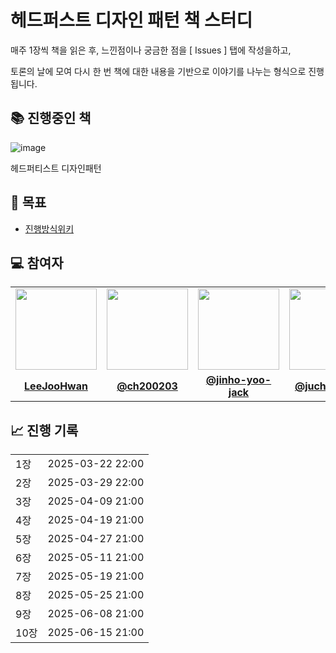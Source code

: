 # 헤드퍼스트 디자인 패턴 책 스터디 
매주 1장씩 책을 읽은 후, 느낀점이나 궁금한 점을 [ Issues ] 탭에 작성을하고,

토론의 날에 모여 다시 한 번 책에 대한 내용을 기반으로 이야기를 나누는 형식으로 진행됩니다.

## 📚 진행중인 책
![image](https://contents.kyobobook.co.kr/sih/fit-in/458x0/pdt/9791162245262.jpg)

헤드퍼티스트 디자인패턴

## 📍 목표

* [진행방식위키](https://github.com/IDIOT-s/object-book-study/wiki/%EC%8A%A4%ED%84%B0%EB%94%94-%EC%A7%84%ED%96%89-%EB%B0%A9%EC%8B%9D)


## 💻 참여자
<table>
 <tr>
    <td align="center"><a href="https://github.com/JHwan96"><img src="https://avatars.githubusercontent.com/JHwan96" width="130px;" alt=""></a></td>
    <td align="center"><a href="https://github.com/ch200203"><img src="https://avatars.githubusercontent.com/ch200203" width="130px;" alt=""></a></td>
    <td align="center"><a href="https://github.com/jinho-yoo-jack"><img src="https://avatars.githubusercontent.com/jinho-yoo-jack" width="130px;" alt=""></a></td>
    <td align="center"><a href="https://github.com/jucheolkang"><img src="https://avatars.githubusercontent.com/jucheolkang" width="130px;" alt=""></a></td>
    <td align="center"><a href="https://github.com/GusersMissin"><img src="https://avatars.githubusercontent.com/GusersMissin" width="130px;" alt=""></a></td>
    <td align="center"><a href="https://github.com/Jwhyee"><img src="https://avatars.githubusercontent.com/Jwhyee" width="130px;" alt=""></a></td>
  </tr>
  <tr>
    <td align="center"><a href="https://github.com/JHwan96"><b>LeeJooHwan</b></a></td>
    <td align="center"><a href="https://github.com/ch200203"><b>@ch200203</b></a></td>
    <td align="center"><a href="https://github.com/jinho-yoo-jack"><b>@jinho-yoo-jack</b></a></td>
    <td align="center"><a href="https://github.com/jucheolkang"><b>@jucheolkang</b></a></td>
    <td align="center"><a href="https://github.com/GusersMissin"><b>@GusersMissin</b></a></td>
    <td align="center"><a href="https://github.com/Jwhyee"><b>@Jwhyee</b></a></td>
  </tr>
</table>


## 📈 진행 기록
<table>
  <tr>
    <td>1장</td>
    <td>2025-03-22 22:00</td>
  </tr>
  <tr>
    <td>2장</td>
    <td>2025-03-29 22:00</td>
  </tr>
  <tr>
    <td>3장</td>
    <td>2025-04-09 21:00</td>
  </tr>
  <tr>
    <td>4장</td>
    <td>2025-04-19 21:00</td>
  </tr>
  <tr>
    <td>5장</td>
    <td>2025-04-27 21:00</td>
  </tr>
  <tr>
    <td>6장</td>
    <td>2025-05-11 21:00</td>
  </tr>
 <tr>
    <td>7장</td>
    <td>2025-05-19 21:00</td>
  </tr>
 <tr>
    <td>8장</td>
    <td>2025-05-25 21:00</td>
  </tr>
 <tr>
    <td>9장</td>
    <td>2025-06-08 21:00</td>
  </tr>
 <tr>
    <td>10장</td>
    <td>2025-06-15 21:00</td>
  </tr>
</table>
